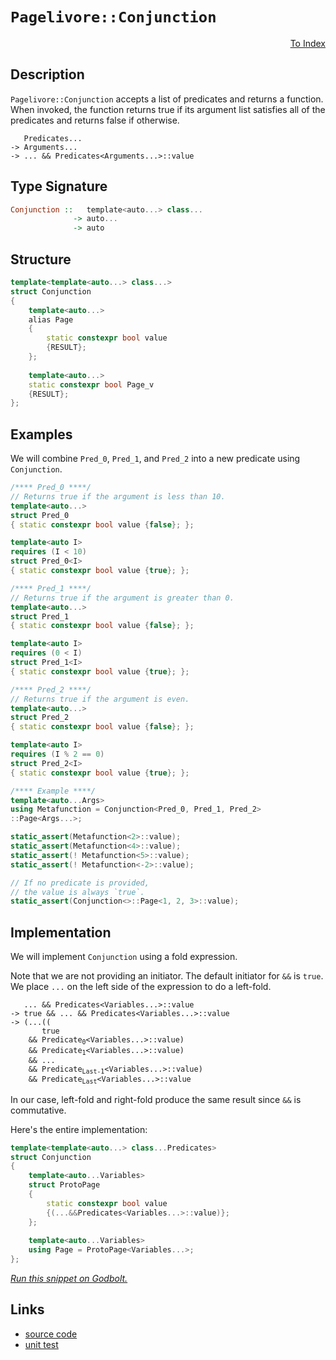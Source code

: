 <!-- Copyright 2024 Feng Mofan
SPDX-License-Identifier: Apache-2.0 -->

# `Pagelivore::Conjunction`

<p style='text-align: right;'><a href="../../../index.md#higher-order-modifications-2">To Index</a></p>

## Description

`Pagelivore::Conjunction` accepts a list of predicates and returns a function.
When invoked, the function returns true if its argument list satisfies all of the predicates and returns false if otherwise.

<pre><code>   Predicates...
-> Arguments...
-> ... && Predicates&lt;Arguments...&gt;::value</code></pre>

## Type Signature

```Haskell
Conjunction ::   template<auto...> class... 
              -> auto...
              -> auto
```

## Structure

```C++
template<template<auto...> class...>
struct Conjunction
{
    template<auto...>
    alias Page
    {
        static constexpr bool value
        {RESULT};
    };
    
    template<auto...>
    static constexpr bool Page_v
    {RESULT};
};
```

## Examples

We will combine `Pred_0`, `Pred_1`, and `Pred_2` into a new predicate using `Conjunction`.

```C++
/**** Pred_0 ****/
// Returns true if the argument is less than 10.
template<auto...>
struct Pred_0
{ static constexpr bool value {false}; };

template<auto I>
requires (I < 10)
struct Pred_0<I>
{ static constexpr bool value {true}; };

/**** Pred_1 ****/
// Returns true if the argument is greater than 0.
template<auto...>
struct Pred_1
{ static constexpr bool value {false}; };

template<auto I>
requires (0 < I)
struct Pred_1<I>
{ static constexpr bool value {true}; };

/**** Pred_2 ****/
// Returns true if the argument is even.
template<auto...>
struct Pred_2
{ static constexpr bool value {false}; };

template<auto I>
requires (I % 2 == 0)
struct Pred_2<I>
{ static constexpr bool value {true}; };

/**** Example ****/
template<auto...Args>
using Metafunction = Conjunction<Pred_0, Pred_1, Pred_2>
::Page<Args...>;

static_assert(Metafunction<2>::value);
static_assert(Metafunction<4>::value);
static_assert(! Metafunction<5>::value);
static_assert(! Metafunction<-2>::value);

// If no predicate is provided,
// the value is always `true`.
static_assert(Conjunction<>::Page<1, 2, 3>::value);
```

## Implementation

We will implement `Conjunction` using a fold expression.

Note that we are not providing an initiator. The default initiator for `&&` is `true`. We place `...` on the left side of the expression to do a left-fold.

<pre><code>   ... && Predicates&lt;Variables...&gt;::value
-> true && ... && Predicates&lt;Variables...&gt;::value
-> (...((
       true
    && Predicate<sub>0</sub>&lt;Variables...&gt;::value)
    && Predicate<sub>1</sub>&lt;Variables...&gt;::value)
    && ...
    && Predicate<sub>Last-1</sub>&lt;Variables...&gt;::value)
    && Predicate<sub>Last</sub>&lt;Variables...&gt;::value
</code></pre>

In our case, left-fold and right-fold produce the same result since `&&` is commutative.

Here's the entire implementation:

```C++
template<template<auto...> class...Predicates>
struct Conjunction
{
    template<auto...Variables>
    struct ProtoPage
    {
        static constexpr bool value
        {(...&&Predicates<Variables...>::value)};
    };
    
    template<auto...Variables>
    using Page = ProtoPage<Variables...>;
};
```

[*Run this snippet on Godbolt.*](https://godbolt.org/#z:OYLghAFBqd5QCxAYwPYBMCmBRdBLAF1QCcAaPECAMzwBtMA7AQwFtMQByARg9KtQYEAysib0QXACx8BBAKoBnTAAUAHpwAMvAFYTStJg1DIApACYAQuYukl9ZATwDKjdAGFUtAK4sGIAKxmpK4AMngMmAByPgBGmMQgAGyJpAAOqAqETgwe3r4BQemZjgJhEdEscQnJtpj2JQxCBEzEBLk%2BfoG19dlNLQRlUbHxSSkKza3t%2BV3j/YMVVaMAlLaoXsTI7BwEmCypBjsmAMxuO3sHmMduTF5EAHQPx9gA1MgGCgoPd8rEmPiiOwUTxMGgAguNiF4HM8PAxtF4GA5siDQSYAOxWMHPbHPM77JiHE43e4PABqLTwTBi9CBR2wKJxzwhUIIzx%2BqCIyiYwEuWJx6MxoMZjNmjmQrwE40wqlSxGeMVQnmeADcxF5eULhdiBRAvuZEvqfn88ADMLS3OTiJTqWa9XSQCBVd5MEt0QARY6Cxnuz0M/l87F4i5XYmoL6W6004EB55eTJGNnczDPY5utnEDmoLk8q4Rqk0u30o6Cn3FlEogD0ACoa7W6/WK5W688ACpmggKZ51xtg6v1/u1nuosHmI7hN5eLApk5oRGYVId6PD0F9mvpv4AfQ0XcHlYrzwASpgCOsGJ2CJDk3gqLiEMmWsAfIxWXhOzTzwhDM8uBo7iigwSlxErcYaPHSKLMtCRroFu5YYkyzRihKZ47DKcoKkqTrqimGJUGISilhYOEemWI5ggBhLXCBzwAJJLr8ACOXh4L8nYQDR05uN%2BGiumCkGstBsEnHR4EjvBoomshUpofKiq0CqarJgKF7qoRxG%2BmRK7NoJXA7jWQ4VvuR4nsQZ64pezzXre97EI%2BbCCJZnbAL8gFygQn4MM8v7/rs%2BKUaGhYQSpUG/DBXBwUREnirO0myrJmGKThFh4bQBFoiRRGEeW5G%2BcGwFELR9GYExLFms8EDblctG8eCwUCaFG7hcJS4CghBKSTFqFxRh8lYUpGIqZc6WeuppHLquVbrjBZh6VWBlGcep7nhZVnuTZdnPo5zyYMqjB/jl5yASGIGBXxdVTRuZgRW1SGddK3VyQpzpJSlaUZaNJYHX5QFUQVIn0mCjHMax5UceY/jPDNqapl5NX8RdV3NaJqLiYhHWSl16GPX1SWDWpWWaRNzzYKorD7Mm3Y%2BYd/knQ8oK2bSAOgnG4TAM8ACyx5MFQCJIgI05prC8KIg0VyCRopAXVwkuCYjTMOtmP308AnxgUWn21e1yAbkwHzxAQECc80PMi8iJxyw6fWumNUU63rrSG1zJt8wwVySE8luKdbgq27rSgO2AYAc07vOiyc/ge46XsaZrYp2/7BuB8Hxuh2bbgALQW1Hzre9lK77jRN4MKgzyysappbbKqDKngWDoKQe7WU92Gvs8YgAO5MAAnp2JiJBoeP9/tscmvH%2BsQELqcCFckeK1c0uQ5LRyR1bnocCstCcP4vB%2BBwWikKgnBuNY1hMmsGxKWYRw8KQBCaOvKwANYBJIdwaJIXBokcGj%2BBoZjJGYAAHIA/QnBJC8BYBIDQEtd770PhwXgCgQASzvnvdepA4CwBgIgEAawCCpFuOQSgaA9h0HiJEVgWxVCAMSOnRIkhnjAGQOKKQdwzC8GNEQK06A9D8EECIMQ7ApAyEEIoFQ6g0GkF0NLduxAmCpE4DwDeW8d73wPpwAA8rcAhrJUA3mobQ%2BhjDmHflfjNCeqBSH0DlKOLgSxeCoK0CsCASASGpDIWQCgEA3EeJAMAKQQQaC0B2MQJBEAYhqJiOEFoXdFG8CicwYgXcNExG0JgBwcTSAkPsgQDRDBaCxMkVgGIXhgDXFoKlTJWAWCGGAOIIppUkS7SQZI6U6TbhbBvuEHYm9JG0DwDEORSSPBYDURePAkDuC8F2sQBUSg3S7Fqf0ow98VhUAMCrUkeBMDtw0akRgmS%2BHCFEOIYRRyxFqDUdI/QtSUAn0sPoAZSDIArFQAubILT07jHQKmUwlhrBmDgTM7hZp4ArDsOkhoLgGDuE8B0PQoRwhDEqCMaWRQsgCCmH4NFGQMUMHmMMBI0sIUuz6JMOF%2BRiV1Ehb0CYAwkULFRbYOlWK9CzFaASlFRLwXn02BIZRHBt6kFgbweBzwDF0IYUwlhZjyq4EICQFMV87EONWSsO8TAsAJAgE/EAkgjh3AAJxHDRJId%2BZhJD9x/okQ1oCODgNIJA6%2BdxEhcESIAw1gC3X%2BA/v4Y1KQRXqIQbYZBt9VkYOwS43B2jCFeJ8dYihbBOAtBYMqNE6cmCvAMAmLghq7hcDfhw/AXDa68NkAI050hzlKEuZI3QQRZHyLiQKoVgb4FaPwbcZ4ei27EFTemzNbxanfjzQW7cFirHxCVUcMw9iw1oOca4yx7jrFEO8cu3xKa03pyHUYXNP4%2BB0BCWEiJkiEkxMyeepJKS0kZKmVkyxOS8kFLUcU0p5TKn3uqUsrY%2B98C/CaaC1pqh2k7Eyd0uoaj%2BmDJiSM39DirSTJvjMuZmAFk1KMMs0AC6%2BAbIUFsnZeyDn3qORWoRVbZAXIkfvetNyVl/KsA86DzydUH3eZKTgXyCA/KOG6BjAKgXxBBSx8F1KXbQthXkbFwQYWcsWDi4o2RWUKbxXJplJKGhkraBS6TGnaVzAZYStlLKdPGYM%2BUIzdjVjrD5VZ3pra1Fiq3QOrNw7c35rfnK4tirbFzscQ/UgGqtWUAFQ6p1eb35oj9WiL%2BkgLX0Olm2zgiDQ3%2BecZGpAeCdFrvjeQyhya%2B1GJYAoZU4plTuYuOMItCruFlv4Sc8jIj5A1uozoEARxSCNoUVMltqjJHtpjbom8KaislbKxVwC4xyoeEnTYq%2BRw/PhqjblzxxCN3WMdMgVIqQNzlcNRuSrBAdaFarUe%2BIJ7InRKSZeq7yTUmQsydk58z7Cl/swCUspYhP032/Zh%2BDpB/00uaWotpyAOngcEJBvpAyhldzg2MxDmSUMZDQ4szDrNw3rO5Ph7Zuz9m7xvqRhrEgKOiJa1c9rdHjD3JsMxsFbGGgtIrN8u5/zLCAtFcC2uoKXndBpc4CArhlMyfQGpolaRcUNGF%2BihoYu2Vic0yZqT8uegCC03L4lSv4Wa/M8i%2BTPKbNCN68KxznBe0sFG6VlUE3ASsggPKrh06VXzqceqzAmqRisd6WFkAZg81HCOP4X%2BH9oEB7RO6k3/XkshpQWq0gz9JD%2BCNf4QB/9DWSENV/E1XAOu9KOH1uB0e0sCvYZHwvwbi%2BkBmZkZwkggA)

## Links

- [source code](../../../../conceptrodon/pagelivore/conjunction.hpp)
- [unit test](../../../../tests/unit/metafunctions/pagelivore/conjunction.test.hpp)
